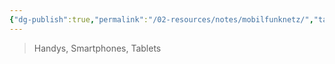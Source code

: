 ```yaml
---
{"dg-publish":true,"permalink":"/02-resources/notes/mobilfunknetz/","tags":["hardware","netzwerk"],"noteIcon":"","updated":"2024-08-02T16:07:27.641+02:00"}
---
```


>Handys, Smartphones, Tablets